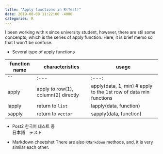 ```yaml
---
title: "Apply functions in R(Test)"
date: 2019-08-08 11:22:00 -4000
categories: R
---
```



I been working with `R` since university student, however, there are stil some concenpts; which is the series of apply function. Here, it is brief memo so that I won't be confuse.

* Several type of apply functions

| function name | characteristics | usage |
----| ---- | ----
```|:---|:---:|---:|```
| apply | apply to row(1), column(2) directly | apply(data, 1, min) # apply to the 1st row of data min functions |
| lapply | return to `list` | lapply(data, function) |
| sapply | return to `vector` | sapply(data, function) |

* Post2
  한국어 테스트 중
  <br>
  日本語　テスト

* Markdown cheetshet
There are also `RMarkdown` methods, and, it is very similar each other.
